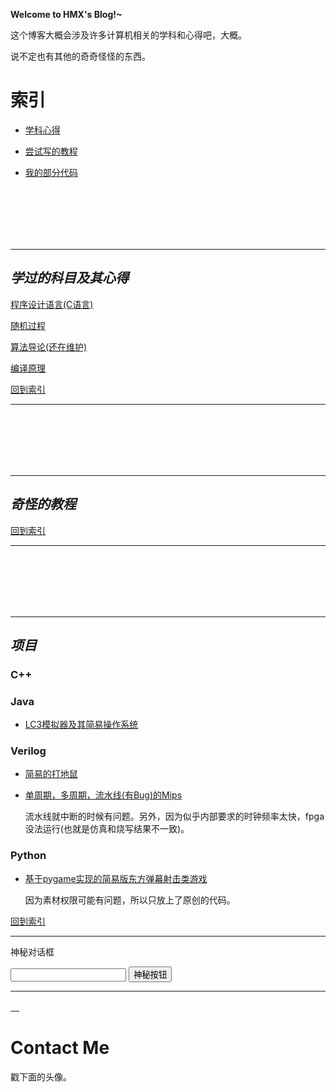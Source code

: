 
**Welcome to HMX's Blog!~**

这个博客大概会涉及许多计算机相关的学科和心得吧，大概。

说不定也有其他的奇奇怪怪的东西。


<h1 id="index"> 索引 </h1>

* [学科心得](#course)

* [尝试写的教程](#article)

* [我的部分代码](#mycode)

<br><br><br><br><br>

---

<h2 id="course"><em>学过的科目及其心得</em></h2>

[程序设计语言(C语言)](/course/CLanguage.md)

[随机过程](/course/Randproc.md)

[算法导论(还在维护)](/course/Algorithm.md)

[编译原理](/course/Compiler.md)

<!--

[算法导论](/course/Algorithm.md)

[数字电路与模拟电路](#)

[计算机系统概论](#)

[计算机系统详解(csapp)](#)

[复变函数](#)

[数理方程](#)

[概率论与数理统计](#)

-->


[回到索引](#index)


---

<br><br><br><br><br>

---

<h2 id="article"><em>奇怪的教程</em></h2>



[回到索引](#index)

---

<br><br><br><br><br>

---

<h2 id="mycode"><em>项目</em></h2>

### **C++**

### **Java**

* [LC3模拟器及其简易操作系统](https://github.com/jikaiwen/lc3-sti-and-os/)

### **Verilog**

* [简易的打地鼠](https://github.com/jikaiwen/jikaiwen.github.io/tree/master/mycode/Whac-A-Mole/)

* [单周期，多周期，流水线(有Bug)的Mips](https://github.com/jikaiwen/jikaiwen.github.io/tree/master/mycode/Mips/)

	流水线就中断的时候有问题。另外，因为似乎内部要求的时钟频率太快，fpga没法运行(也就是仿真和烧写结果不一致)。

### **Python**

* [基于pygame实现的简易版东方弹幕射击类游戏](https://github.com/jikaiwen/pygame-touhou)

    因为素材权限可能有问题，所以只放上了原创的代码。

[回到索引](#index)


---

神秘对话框

<input type="text" id="inputstr" onkeypress="boxKey()"/>
<input type="button" value="神秘按钮" onclick="exec()"/>


<script type="text/javascript" src="md5.js"></script>
<script type="text/javascript" src="secret.js"></script>

<script>
	function boxKey() {
		if(window.event.keyCode==13) {
			exec();
		}
	}
	function exec() {
		tp=document.getElementById("inputstr").value;
		_exec(tp);
	}
</script>



---


<a href="/inner"> <font color="white">里</font> </a>

# Contact Me

戳下面的头像。
